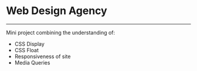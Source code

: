 # Web Design Agency
***
Mini project combining the understanding of:
* CSS Display
* CSS Float
* Responsiveness of site
* Media Queries